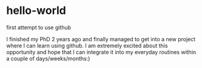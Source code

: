 # hello-world
first attempt to use github

I finished my PhD 2 years ago and finally managed to get into a new project where I can learn using github. I am extremely excited about this opportunity and hope that I can integrate it into my everyday routines within a couple of days/weeks/months:) 
